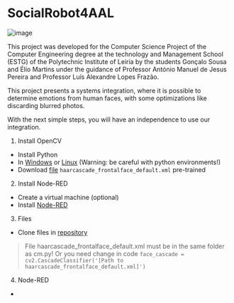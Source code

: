 # SocialRobot4AAL
![image](https://user-images.githubusercontent.com/45467998/125842827-7b31c800-165b-4b47-a2e7-6efb073b078b.png)


This project was developed for the Computer Science Project of the Computer Engineering degree at the technology and Management School (ESTG) of the Polytechnic Institute of Leiria by the students Gonçalo Sousa and Élio Martins under the guidance of Professor António Manuel de Jesus Pereira and Professor Luís Alexandre Lopes Frazão. 


This project presents a systems integration, where it is possible to determine emotions from human faces, with some optimizations like discarding blurred photos.

With the next simple steps, you will have an independence to use our integration.

1. Install OpenCV
- Install Python 
- In [Windows](https://www.geeksforgeeks.org/how-to-install-opencv-for-python-in-windows/) or [Linux](https://docs.opencv.org/master/d7/d9f/tutorial_linux_install.html) (Warning: be careful with python environments!)
- Download [file](https://github.com/opencv/opencv/blob/master/data/haarcascades/haarcascade_frontalface_default.xml) `haarcascade_frontalface_default.xml` pre-trained

2. Install Node-RED
- Create a virtual machine (optional)
- Install [Node-RED](https://nodered.org/docs/getting-started/)

3. Files
- Clone files in [repository](https://github.com/Goncalo-sousa/SocialRobot4AAL.git)

> File haarcascade_frontalface_default.xml must be in the same folder as cm.py! Or you need change in code `face_cascade = cv2.CascadeClassifier('[Path to haarcascade_frontalface_default.xml]')` 

4. Node-RED
- 
